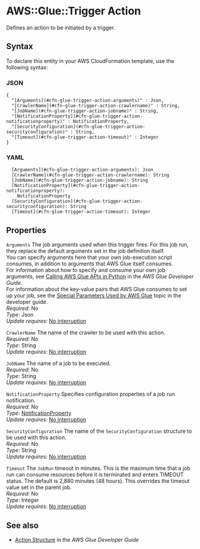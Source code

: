 # AWS::Glue::Trigger Action<a name="aws-properties-glue-trigger-action"></a>

Defines an action to be initiated by a trigger\.

## Syntax<a name="aws-properties-glue-trigger-action-syntax"></a>

To declare this entity in your AWS CloudFormation template, use the following syntax:

### JSON<a name="aws-properties-glue-trigger-action-syntax.json"></a>

```
{
  "[Arguments](#cfn-glue-trigger-action-arguments)" : Json,
  "[CrawlerName](#cfn-glue-trigger-action-crawlername)" : String,
  "[JobName](#cfn-glue-trigger-action-jobname)" : String,
  "[NotificationProperty](#cfn-glue-trigger-action-notificationproperty)" : NotificationProperty,
  "[SecurityConfiguration](#cfn-glue-trigger-action-securityconfiguration)" : String,
  "[Timeout](#cfn-glue-trigger-action-timeout)" : Integer
}
```

### YAML<a name="aws-properties-glue-trigger-action-syntax.yaml"></a>

```
  [Arguments](#cfn-glue-trigger-action-arguments): Json
  [CrawlerName](#cfn-glue-trigger-action-crawlername): String
  [JobName](#cfn-glue-trigger-action-jobname): String
  [NotificationProperty](#cfn-glue-trigger-action-notificationproperty):
    NotificationProperty
  [SecurityConfiguration](#cfn-glue-trigger-action-securityconfiguration): String
  [Timeout](#cfn-glue-trigger-action-timeout): Integer
```

## Properties<a name="aws-properties-glue-trigger-action-properties"></a>

`Arguments` <a name="cfn-glue-trigger-action-arguments"></a>
The job arguments used when this trigger fires\. For this job run, they replace the default arguments set in the job definition itself\.  
You can specify arguments here that your own job\-execution script consumes, in addition to arguments that AWS Glue itself consumes\.  
For information about how to specify and consume your own job arguments, see [Calling AWS Glue APIs in Python](https://docs.aws.amazon.com/glue/latest/dg/aws-glue-programming-python-calling.html) in the _AWS Glue Developer Guide_\.  
For information about the key\-value pairs that AWS Glue consumes to set up your job, see the [Special Parameters Used by AWS Glue](https://docs.aws.amazon.com/glue/latest/dg/aws-glue-programming-etl-glue-arguments.html) topic in the developer guide\.  
_Required_: No  
_Type_: Json  
_Update requires_: [No interruption](https://docs.aws.amazon.com/AWSCloudFormation/latest/UserGuide/using-cfn-updating-stacks-update-behaviors.html#update-no-interrupt)

`CrawlerName` <a name="cfn-glue-trigger-action-crawlername"></a>
The name of the crawler to be used with this action\.  
_Required_: No  
_Type_: String  
_Update requires_: [No interruption](https://docs.aws.amazon.com/AWSCloudFormation/latest/UserGuide/using-cfn-updating-stacks-update-behaviors.html#update-no-interrupt)

`JobName` <a name="cfn-glue-trigger-action-jobname"></a>
The name of a job to be executed\.  
_Required_: No  
_Type_: String  
_Update requires_: [No interruption](https://docs.aws.amazon.com/AWSCloudFormation/latest/UserGuide/using-cfn-updating-stacks-update-behaviors.html#update-no-interrupt)

`NotificationProperty` <a name="cfn-glue-trigger-action-notificationproperty"></a>
Specifies configuration properties of a job run notification\.  
_Required_: No  
_Type_: [NotificationProperty](aws-properties-glue-trigger-notificationproperty.md)  
_Update requires_: [No interruption](https://docs.aws.amazon.com/AWSCloudFormation/latest/UserGuide/using-cfn-updating-stacks-update-behaviors.html#update-no-interrupt)

`SecurityConfiguration` <a name="cfn-glue-trigger-action-securityconfiguration"></a>
The name of the `SecurityConfiguration` structure to be used with this action\.  
_Required_: No  
_Type_: String  
_Update requires_: [No interruption](https://docs.aws.amazon.com/AWSCloudFormation/latest/UserGuide/using-cfn-updating-stacks-update-behaviors.html#update-no-interrupt)

`Timeout` <a name="cfn-glue-trigger-action-timeout"></a>
The `JobRun` timeout in minutes\. This is the maximum time that a job run can consume resources before it is terminated and enters TIMEOUT status\. The default is 2,880 minutes \(48 hours\)\. This overrides the timeout value set in the parent job\.  
_Required_: No  
_Type_: Integer  
_Update requires_: [No interruption](https://docs.aws.amazon.com/AWSCloudFormation/latest/UserGuide/using-cfn-updating-stacks-update-behaviors.html#update-no-interrupt)

## See also<a name="aws-properties-glue-trigger-action--seealso"></a>

- [Action Structure](https://docs.aws.amazon.com/glue/latest/dg/aws-glue-api-jobs-trigger.html#aws-glue-api-jobs-trigger-Action) in the _AWS Glue Developer Guide_
